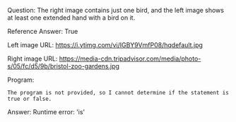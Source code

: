 Question: The right image contains just one bird, and the left image shows at least one extended hand with a bird on it.

Reference Answer: True

Left image URL: https://i.ytimg.com/vi/IGBY9VmfP08/hqdefault.jpg

Right image URL: https://media-cdn.tripadvisor.com/media/photo-s/05/fc/d5/9b/bristol-zoo-gardens.jpg

Program:

```
The program is not provided, so I cannot determine if the statement is true or false.
```
Answer: Runtime error: 'is'

